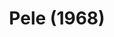 ---
title: Pele (1968)
description: Pele punching out at players
image: /images/pele.jpg
source: https://www.youtube.com/watch?v=OCnzoVE3tX0
dimensions: [640, 360]
tags: 
  - black cultures
  - sports
  - gallery of fists
dateAdded: '6 Jul 2025 23:34'
---